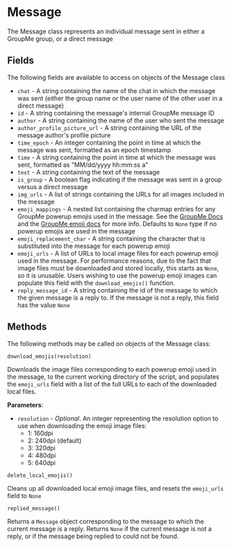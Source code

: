 # Message
The Message class represents an individual message sent in either a GroupMe group, or a direct message

## Fields
The following fields are available to access on objects of the Message class
+ `chat` - A string containing the name of the chat in which the message was sent (either the group name or the user name of the other user in a direct message)
+ `id` - A string containing the message's internal GroupMe message ID
+ `author` - A string containing the name of the user who sent the message
+ `author_profile_picture_url` - A string containing the URL of the message author's profile picture
+ `time_epoch` - An integer containing the point in time at which the message was sent, formatted as an epoch timestamp
+ `time` - A string containing the point in time at which the message was sent, formatted as "MM/dd/yyyy hh:mm:ss a"
+ `text` - A string containing the text of the message
+ `is_group` - A boolean flag indicating if the message was sent in a group versus a direct message
+ `img_urls` - A list of strings containing the URLs for all images included in the message
+ `emoji_mappings` - A nested list containing the charmap entries for any GroupMe powerup emojis used in the message. See the [GroupMe Docs](https://dev.groupme.com/docs/v3)
and the [GroupMe emoji docs](https://github.com/groupme-js/GroupMeCommunityDocs/blob/master/emoji.md) for more info. Defaults to `None` type if no powerup emojis
are used in the message
+ `emoji_replacement_char` - A string containing the character that is substituted into the message for each powerup emoji
+ `emoji_urls` - A list of URLs to local image files for each powerup emoji used in the message. For performance reasons, due to the fact that image files must be downloaded and stored
locally, this starts as `None`, so it is unusable. Users wishing to use the powerup emoji images can populate this field with the `download_emojis()` function.
+ `reply_message_id` - A string containing the id of the message to which the given message is a reply to. If the message is not a reply, this field has the value `None`

## Methods
The following methods may be called on objects of the Message class:
```
download_emojis(resolution)
```
Downloads the image files corresponding to each powerup emoji used in the message, to the current working directory of the script, and populates the `emoji_urls` field with a list of
the full URLs to each of the downloaded local files.

**Parameters**:
+ `resolution` - *Optional*. An integer representing the resolution option to use when downloading the emoji image files:
  + 1: 160dpi
  + 2: 240dpi (default)
  + 3: 320dpi
  + 4: 480dpi
  + 5: 640dpi
```
delete_local_emojis()
```
Cleans up all downloaded local emoji image files, and resets the `emoji_urls` field to `None`
```
replied_message()
```
Returns a `Message` object corresponding to the message to which the current message is a reply. Returns `None` if the current message is not a reply, or if the message being replied
to could not be found.